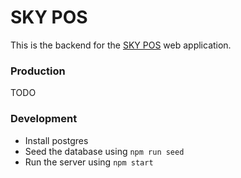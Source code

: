 # SKY POS

This is the backend for the [SKY POS](https://github.com/sky3947/sky-pos-frontend) web application.

### Production

TODO

### Development

* Install postgres
* Seed the database using `npm run seed`
* Run the server using `npm start`
